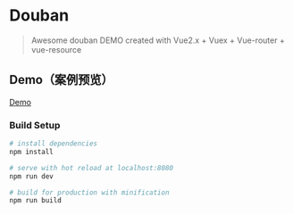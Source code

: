 # Douban

> Awesome douban DEMO created with Vue2.x + Vuex + Vue-router + vue-resource

## Demo（案例预览）
[Demo](https://yy9306.github.io/douban/dist/#/pages/home)

### Build Setup

``` bash
# install dependencies
npm install

# serve with hot reload at localhost:8080
npm run dev

# build for production with minification
npm run build

```

